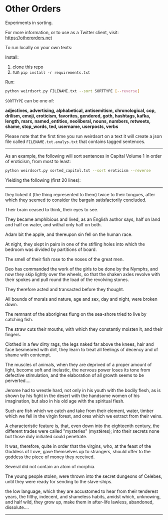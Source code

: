 # Other Orders

Experiments in sorting.

For more information, or to use as a Twitter client, visit: https://otherorders.net

To run locally on your own texts:

Install:

1) clone this repo
2) run `pip install -r requirements.txt`

Run:

```bash
python weirdsort.py FILENAME.txt --sort SORTTYPE [--reverse]
```

`SORTTYPE` can be one of:

**adjectives,  advertising,  alphabetical, antisemitism,  chronological, cop, drilism, emoji, eroticism, favorites, gendered, goth, hashtags, kafka, length, marx, named_entities, neoliberal, nouns, numbers, retweets, shame, stop_words, ted, username, userposts, verbs**

Please note that the first time you run weirdsort on a text it will create a json file called `FILENAME.txt.analys.txt` that contains tagged sentences. 

---

As an example, the following will sort sentences in Capital Volume 1 in order of eroticism, from most to least:

```bash
python weirdsort.py sorted_capitol.txt --sort eroticism --reverse
```

Yielding the following (first 20 lines):

------------

they licked it (the thing represented to them) twice to their tongues, after which they seemed to consider the bargain satisfactorily concluded.

Their brain ceased to think, their eyes to see.

They became amphibious and lived, as an English author says, half on land and half on water, and withal only half on both.

Adam bit the apple, and thereupon sin fell on the human race.

At night, they slept in pairs in one of the stifling holes into which the bedroom was divided by partitions of board.

The smell of their fish rose to the noses of the great men.

Deo has commanded the work of the girls to be done by the Nymphs, and now they skip lightly over the wheels, so that the shaken axles revolve with their spokes and pull round the load of the revolving stones.

They therefore acted and transacted before they thought.

All bounds of morals and nature, age and sex, day and night, were broken down.

The remnant of the aborigines flung on the sea-shore tried to live by catching fish.

The straw cuts their mouths, with which they constantly moisten it, and their fingers.

Clothed in a few dirty rags, the legs naked far above the knees, hair and face besmeared with dirt, they learn to treat all feelings of decency and of shame with contempt.

The muscles of animals, when they are deprived of a proper amount of light, become soft and inelastic, the nervous power loses its tone from defective stimulation, and the elaboration of all growth seems to be perverted....

Jerome had to wrestle hard, not only in his youth with the bodily flesh, as is shown by his fight in the desert with the handsome women of his imagination, but also in his old age with the spiritual flesh.

Such are fish which we catch and take from their element, water, timber which we fell in the virgin forest, and ores which we extract from their veins.

A characteristic feature is, that, even down into the eighteenth century, the different trades were called "mysteries" (mystères);  into their secrets none but those duly initiated could penetrate.

It was, therefore, quite in order that the virgins, who, at the feast of the Goddess of Love, gave themselves up to strangers, should offer to the goddess the piece of money they received.

Several did not contain an atom of morphia.

The young people stolen, were thrown into the secret dungeons of Celebes, until they were ready for sending to the slave-ships.

the low language, which they are accustomed to hear from their tenderest years, the filthy, indecent, and shameless habits, amidst which, unknowing, and half wild, they grow up, make them in after-life lawless, abandoned, dissolute....

----------

